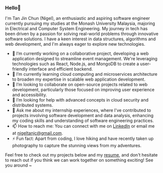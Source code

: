 ### Hello👋

I'm Tan Jin Chun (Nigel), an enthusiastic and aspiring software engineer currently pursuing my studies at the Monash University Malaysia, majoring in Electrical and Computer System Engineering. My journey in tech has been driven by a passion for solving real-world problems through innovative software solutions. I have a keen interest in data structures, algorithms and web development, and I'm always eager to explore new technologies.

- 🔭 I’m currently working on a collaborative project, developing a web application designed to streamline event management. We're leveraging technologies such as React, Node.js, and MongoDB to create a user-friendly interface and efficient backend.
- 🌱 I’m currently learning cloud computing and microservices architecture to broaden my expertise in scalable web application development.
- 👯 I’m looking to collaborate on open-source projects related to web development, particularly those focused on improving user experience and accessibility.
- 🤔 I’m looking for help with advanced concepts in cloud security and distributed systems.
- 💬 Ask me about my internship experiences, where I've contributed to projects involving software development and data analysis, enhancing my coding skills and understanding of software engineering practices.
- 📫 How to reach me: You can connect with me on [LinkedIn](https://www.linkedin.com/in/tanjinchun/) or email me at [nigeltanjc@gmail.com](mailto:nigeltanjc@gmail.com).
- ⚡ Fun fact: Apart from coding, I love hiking and have recently taken up photography to capture the stunning views from my adventures.

Feel free to check out my projects below and my [resume](https://github.com/jinchuntan/jinchuntan/blob/main/Tan%20Jin%20Chun%20-%20Resume.pdf), and don't hesitate to reach out if you think we can work together on something exciting! See you around ~


<!--
**jinchuntan/jinchuntan** is a ✨ _special_ ✨ repository because its `README.md` (this file) appears on your GitHub profile.

Here are some ideas to get you started:

- 🔭 I’m currently working on ...
- 🌱 I’m currently learning ...
- 👯 I’m looking to collaborate on ...
- 🤔 I’m looking for help with ...
- 💬 Ask me about ...
- 📫 How to reach me: ...
- 😄 Pronouns: ...
- ⚡ Fun fact: ...
-->
